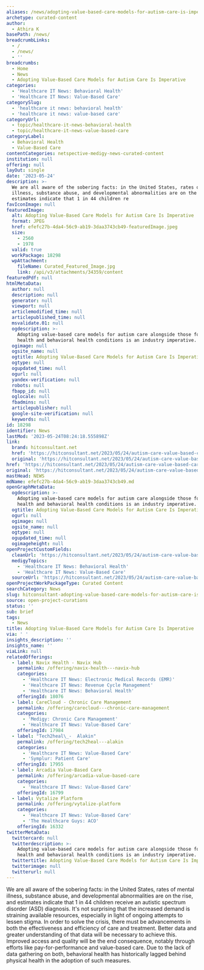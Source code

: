 ```yaml
---
aliases: /news/adopting-value-based-care-models-for-autism-care-is-imperative
archetype: curated-content
author:
  - Athira K
basePath: /news/
breadcrumbLinks:
  - /
  - /news/
  - ''
breadcrumbs:
  - Home
  - News
  - Adopting Value-Based Care Models for Autism Care Is Imperative
categories:
  - 'Healthcare IT News: Behavioral Health'
  - 'Healthcare IT News: Value-Based Care'
categorySlug:
  - 'healthcare it news: behavioral health'
  - 'healthcare it news: value-based care'
categoryUrl:
  - topic/healthcare-it-news-behavioral-health
  - topic/healthcare-it-news-value-based-care
categoryLabel:
  - Behavioral Health
  - Value-Based Care
contentCategories: netspective-medigy-news-curated-content
institution: null
offering: null
layOut: single
date: '2023-05-24'
description: >-
  We are all aware of the sobering facts: in the United States, rates of mental
  illness, substance abuse, and developmental abnormalities are on the rise, and
  estimates indicate that 1 in 44 children re
favIconImage: null
featuredImage:
  alt: Adopting Value-Based Care Models for Autism Care Is Imperative
  format: JPEG
  href: efefc27b-4da4-56c9-ab19-3daa3743cb49-featuredImage.jpeg
  size:
    - 2560
    - 1978
  valid: true
  workPackage: 18298
  wpAttachment:
    fileName: Curated_Featured_Image.jpg
    link: /api/v3/attachments/34359/content
featuredPdf: null
htmlMetaData:
  author: null
  description: null
  generator: null
  viewport: null
  articlemodified_time: null
  articlepublished_time: null
  msvalidate.01: null
  ogdescription: >-
    Adopting value-based care models for autism care alongside those for other
    health and behavioral health conditions is an industry imperative.
  ogimage: null
  ogsite_name: null
  ogtitle: Adopting Value-Based Care Models for Autism Care Is Imperative
  ogtype: null
  ogupdated_time: null
  ogurl: null
  yandex-verification: null
  robots: null
  fbapp_id: null
  oglocale: null
  fbadmins: null
  articlepublisher: null
  google-site-verification: null
  keywords: null
id: 18298
identifier: News
lastMod: '2023-05-24T08:24:18.555898Z'
link:
  brand: hitconsultant.net
  href: 'https://hitconsultant.net/2023/05/24/autism-care-value-based-care-models/'
  original: 'https://hitconsultant.net/2023/05/24/autism-care-value-based-care-models/'
href: 'https://hitconsultant.net/2023/05/24/autism-care-value-based-care-models/'
original: 'https://hitconsultant.net/2023/05/24/autism-care-value-based-care-models/'
mastHead: NEWS
mdName: efefc27b-4da4-56c9-ab19-3daa3743cb49.md
openGraphMetaData:
  ogdescription: >-
    Adopting value-based care models for autism care alongside those for other
    health and behavioral health conditions is an industry imperative.
  ogtitle: Adopting Value-Based Care Models for Autism Care Is Imperative
  ogurl: null
  ogimage: null
  ogsite_name: null
  ogtype: null
  ogupdated_time: null
  ogimageheight: null
openProjectCustomFields:
  cleanUrl: 'https://hitconsultant.net/2023/05/24/autism-care-value-based-care-models/'
  medigyTopics:
    - 'Healthcare IT News: Behavioral Health'
    - 'Healthcare IT News: Value-Based Care'
  sourceUrl: 'https://hitconsultant.net/2023/05/24/autism-care-value-based-care-models/'
openProjectWorkPackageType: Curated Content
searchCategory: News
slug: hitconsultant-adopting-value-based-care-models-for-autism-care-is-imperative
source: open-project-curations
status: ''
sub: brief
tags:
  - News
title: Adopting Value-Based Care Models for Autism Care Is Imperative
via: ' '
insights_description: ''
insights_name: ''
viaLink: null
relatedOfferings:
  - label: Navix Health - Navix Hub
    permalink: /offering/navix-health---navix-hub
    categories:
      - 'Healthcare IT News: Electronic Medical Records (EMR)'
      - 'Healthcare IT News: Revenue Cycle Management'
      - 'Healthcare IT News: Behavioral Health'
    offeringId: 18076
  - label: CareCloud - Chronic Care Management
    permalink: /offering/carecloud---chronic-care-management
    categories:
      - 'Medigy: Chronic Care Management'
      - 'Healthcare IT News: Value-Based Care'
    offeringId: 17984
  - label: "Tech2heal\_-  Alakin"
    permalink: /offering/tech2heal---alakin
    categories:
      - 'Healthcare IT News: Value-Based Care'
      - 'Symplur: Patient Care'
    offeringId: 17955
  - label: Arcadia Value-Based Care
    permalink: /offering/arcadia-value-based-care
    categories:
      - 'Healthcare IT News: Value-Based Care'
    offeringId: 16799
  - label: Vytalize Platform
    permalink: /offering/vytalize-platform
    categories:
      - 'Healthcare IT News: Value-Based Care'
      - 'The Healthcare Guys: ACO'
    offeringId: 16332
twitterMetaData:
  twittercard: null
  twitterdescription: >-
    Adopting value-based care models for autism care alongside those for other
    health and behavioral health conditions is an industry imperative.
  twittertitle: Adopting Value-Based Care Models for Autism Care Is Imperative
  twitterimage: null
  twitterurl: null
---
```

<p>We are all aware of the sobering facts: in the United States, rates of mental illness, substance abuse, and developmental abnormalities are on the rise, and estimates indicate that 1 in 44 children receive an autistic spectrum disorder (ASD) diagnosis. It's not surprising that the increased demand is straining available resources, especially in light of ongoing attempts to lessen stigma. In order to solve the crisis, there must be advancements in both the effectiveness and efficiency of care and treatment. Better data and greater understanding of that data will be necessary to achieve this. Improved access and quality will be the end consequence, notably through efforts like pay-for-performance and value-based care. Due to the lack of data gathering on both, behavioral health has historically lagged behind physical health in the adoption of such measures.</p>